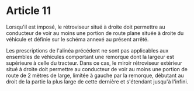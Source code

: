 # Article 11

Lorsqu'il est imposé, le rétroviseur situé à droite doit permettre au conducteur de voir au moins une portion de route plane située à droite du véhicule et définie sur le schéma annexé au présent arrêté.

Les prescriptions de l'alinéa précédent ne sont pas applicables aux ensembles de véhicules comportant une remorque dont la largeur est supérieure à celle du tracteur. Dans ce cas, le miroir rétroviseur extérieur situé à droite doit permettre au conducteur de voir au moins une portion de route de 2 mètres de large, limitée à gauche par la remorque, débutant au droit de la partie la plus large de cette dernière et s'étendant jusqu'à l'infini.

